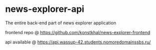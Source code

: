 # news-explorer-api

The entire back-end part of news explorer application

frontend repo @ https://github.com/konstkhal/news-explorer-frontend

api available @ https://api.wassup-42.students.nomoredomainssbs.ru/
